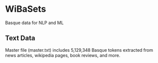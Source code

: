 # WiBaSets
Basque data for NLP and ML

Text Data
-----------
Master file (master.txt) includes 5,129,348 Basque tokens extracted from news articles, wikipedia pages, book reviews, and more. 
